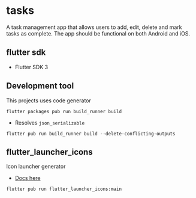 # tasks

A task management app that allows users to add, edit, delete and mark tasks as complete. The app should be functional on both Android and iOS.

## flutter sdk

- Flutter SDK 3

## Development tool

This projects uses code generator

```
flutter packages pub run build_runner build
```

- Resolves `json_serializable`

```
flutter pub run build_runner build --delete-conflicting-outputs
```

## flutter_launcher_icons

Icon launcher generator

- [Docs here](https://pub.dev/packages/flutter_launcher_icons)

```
flutter pub run flutter_launcher_icons:main
```